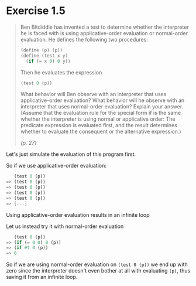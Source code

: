 # Exercise 1.5

> Ben Bitdiddle has invented a test to determine whether the interpreter he is faced with is using applicative-order evaluation or normal-order evaluation. He defines the following two procedures:
> 
> ```scheme
> (define (p) (p))
> (define (test x y)
>   (if (= x 0) 0 y))
> ```
> 
> Then he evaluates the expression
> 
> ```scheme
> (test 0 (p))
> ```
> 
> What behavior will Ben observe with an interpreter that uses applicative-order evaluation? What behavior will he observe with an interpreter that uses normal-order evaluation? Explain your answer. (Assume that the evaluation rule for the special form if is the same whether the interpreter is using normal or applicative order: The predicate expression is evaluated first, and the result determines whether to evaluate the consequent or the alternative expression.)
> 
> *(p. 27)*

Let's just simulate the evaluation of this program first.

So if we use applicative-order evaluation:

```scheme
   (test 0 (p))
=> (test 0 (p))
=> (test 0 (p))
=> (test 0 (p))
=> (test 0 (p))
=> [...]
```

Using applicative-order evaluation results in an infinite loop

Let us instead try it with normal-order evaluation

```scheme
   (test 0 (p))
=> (if (= 0 0) 0 (p))
=> (if #t 0 (p))
=> 0
```

So if we are using normal-order evaluation on `(test 0 (p))` we end up with zero since the interpreter doesn't even bother at all with evaluating `(p)`, thus saving it from an infinite loop.
